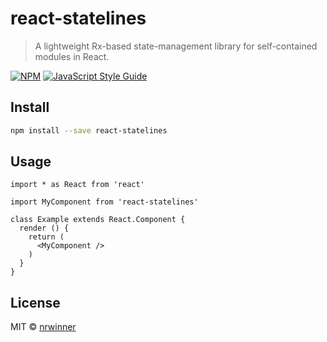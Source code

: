 # react-statelines

> A lightweight Rx-based state-management library for self-contained modules in React.

[![NPM](https://img.shields.io/npm/v/react-statelines.svg)](https://www.npmjs.com/package/react-statelines) [![JavaScript Style Guide](https://img.shields.io/badge/code_style-standard-brightgreen.svg)](https://standardjs.com)

## Install

```bash
npm install --save react-statelines
```

## Usage

```tsx
import * as React from 'react'

import MyComponent from 'react-statelines'

class Example extends React.Component {
  render () {
    return (
      <MyComponent />
    )
  }
}
```

## License

MIT © [nrwinner](https://github.com/nrwinner)
